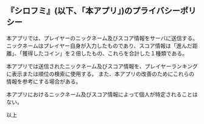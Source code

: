 ## 『シロフミ』(以下、「本アプリ」)のプライバシーポリシー

本アプリでは、プレイヤーのニックネーム及びスコア情報をサーバに送信する。
ニックネームはプレイヤー自身が入力したものであり、スコア情報は「進んだ距離」、「獲得したコイン」を２倍したもの、これらを合計した１種類である。

本アプリでは送信されたニックネーム及びスコア情報を、プレイヤーランキングに表示または順位の検索に使用する。
また、本アプリの改善のためにこれらの情報を参考にする場合がある。

本アプリにおけるニックネーム及びスコア情報によって個人が特定されることはない。

以上
